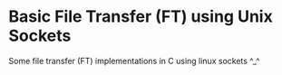 # Basic File Transfer (FT) using Unix Sockets

Some file transfer (FT) implementations in C using linux sockets ^_^



```

```
